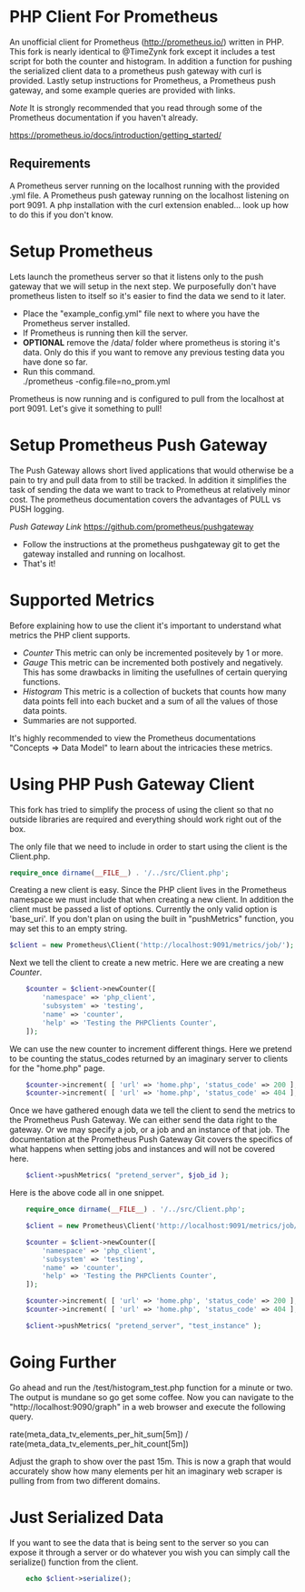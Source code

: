 PHP Client For Prometheus
=========================

An unofficial client for Prometheus (http://prometheus.io/) written in PHP. 
This fork is nearly identical to @TimeZynk fork except it includes a test script for both the counter and histogram.
In addition a function for pushing the serialized client data to a prometheus push gateway with curl is provided.
Lastly setup instructions for Prometheus, a Prometheus push gateway, and some example queries are provided with links.

*Note* It is strongly recommended that you read through some of the Prometheus documentation if you haven't already.

https://prometheus.io/docs/introduction/getting_started/


Requirements
------------

A Prometheus server running on the localhost running with the provided .yml file.
A Prometheus push gateway running on the localhost listening on port 9091.
A php installation with the curl extension enabled... look up how to do this if you don't know.


Setup Prometheus
================

Lets launch the prometheus server so that it listens only to the push gateway that we will setup in the next step.
We purposefully don't have prometheus listen to itself so it's easier to find the data we send to it later.

- Place the "example_config.yml" file next to where you have the Prometheus server installed.
- If Prometheus is running then kill the server.
- **OPTIONAL** remove the /data/ folder where prometheus is storing it's data.  Only do this if you want to remove any previous
testing data you have done so far.
- Run this command.  
	./prometheus -config.file=no_prom.yml

Prometheus is now running and is configured to pull from the localhost at port 9091.  Let's give it something to pull!


Setup Prometheus Push Gateway
==============================

The Push Gateway allows short lived applications that would otherwise be a pain to try and pull data from to still be tracked.
In addition it simplifies the task of sending the data we want to track to Prometheus at relatively minor cost.
The prometheus documentation covers the advantages of PULL vs PUSH logging.

*Push Gateway Link* https://github.com/prometheus/pushgateway

- Follow the instructions at the prometheus pushgateway git to get the gateway installed and running on localhost.
- That's it!


Supported Metrics
=================

Before explaining how to use the client it's important to understand what metrics the PHP client supports.

- *Counter* This metric can only be incremented positevely by 1 or more.
- *Gauge* This metric can be incremented both postively and negatively. This has some drawbacks in limiting the usefullnes
 of certain querying functions.
- *Histogram* This metric is a collection of buckets that counts how many data points fell into each bucket
 and a sum of all the values of those data points.
- Summaries are not supported.

It's highly recommended to view the Prometheus documentations "Concepts => Data Model" to learn about the intricacies these metrics.


Using PHP Push Gateway Client
==============================

This fork has tried to simplify the process of using the client so that no outside libraries are required and everything should work
right out of the box.

The only file that we need to include in order to start using the client is the Client.php.
```php
require_once dirname(__FILE__) . '/../src/Client.php';
```

Creating a new client is easy.  Since the PHP client lives in the Prometheus namespace we must include that when creating
a new client.  In addition the client must be passed a list of options.  Currently the only valid option is 'base_uri'.
If you don't plan on using the built in "pushMetrics" function, you may set this to an empty string.
```php
$client = new Prometheus\Client('http://localhost:9091/metrics/job/');
```

Next we tell the client to create a new metric.  Here we are creating a new *Counter*.
```php
	$counter = $client->newCounter([
		'namespace' => 'php_client',
		'subsystem' => 'testing',
		'name' => 'counter',
		'help' => 'Testing the PHPClients Counter',
	]);
```

We can use the new counter to increment different things.  Here we pretend to be counting the status_codes returned by an
imaginary server to clients for the "home.php" page.
```php
	$counter->increment( [ 'url' => 'home.php', 'status_code' => 200 ], rand( 1, 50 ) );
	$counter->increment( [ 'url' => 'home.php', 'status_code' => 404 ], rand( 1, 50 ) );
```

Once we have gathered enough data we tell the client to send the metrics to the Prometheus Push Gateway.
We can either send the data right to the gateway.  Or we may specify a job, or a job and an instance of that job.
The documentation at the Prometheus Push Gateway Git covers the specifics of what happens when setting jobs
and instances and will not be covered here.
```php
	$client->pushMetrics( "pretend_server", $job_id );
```

Here is the above code all in one snippet.

```php
	require_once dirname(__FILE__) . '/../src/Client.php';

	$client = new Prometheus\Client('http://localhost:9091/metrics/job/');

	$counter = $client->newCounter([
		'namespace' => 'php_client',
		'subsystem' => 'testing',
		'name' => 'counter',
		'help' => 'Testing the PHPClients Counter',
	]);

	$counter->increment( [ 'url' => 'home.php', 'status_code' => 200 ], rand( 1, 50 ) );
	$counter->increment( [ 'url' => 'home.php', 'status_code' => 404 ], rand( 1, 50 ) );

	$client->pushMetrics( "pretend_server", "test_instance" );
```
 
Going Further
=============

Go ahead and run the /test/histogram_test.php function for a minute or two.  The output is mundane so go get some coffee.
Now you can navigate to the "http://localhost:9090/graph" in a web browser and execute the following query.

rate(meta_data_tv_elements_per_hit_sum[5m]) / rate(meta_data_tv_elements_per_hit_count[5m]) 

Adjust the graph to show over the past 15m.  This is now a graph that would accurately show how many elements per hit an
imaginary web scraper is pulling from from two different domains. 


Just Serialized Data
=====================

If you want to see the data that is being sent to the server so you can expose it through a server or do whatever you wish
you can simply call the serialize() function from the client.
```php
	echo $client->serialize();
```



